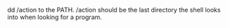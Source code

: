 dd /action to the PATH. /action should be the last directory the shell looks into when looking for a program.
